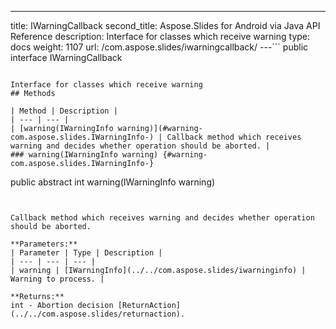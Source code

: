 ---
title: IWarningCallback
second_title: Aspose.Slides for Android via Java API Reference
description: Interface for classes which receive warning
type: docs
weight: 1107
url: /com.aspose.slides/iwarningcallback/
---```
public interface IWarningCallback
```

Interface for classes which receive warning
## Methods

| Method | Description |
| --- | --- |
| [warning(IWarningInfo warning)](#warning-com.aspose.slides.IWarningInfo-) | Callback method which receives warning and decides whether operation should be aborted. |
### warning(IWarningInfo warning) {#warning-com.aspose.slides.IWarningInfo-}
```
public abstract int warning(IWarningInfo warning)
```


Callback method which receives warning and decides whether operation should be aborted.

**Parameters:**
| Parameter | Type | Description |
| --- | --- | --- |
| warning | [IWarningInfo](../../com.aspose.slides/iwarninginfo) | Warning to process. |

**Returns:**
int - Abortion decision [ReturnAction](../../com.aspose.slides/returnaction).
